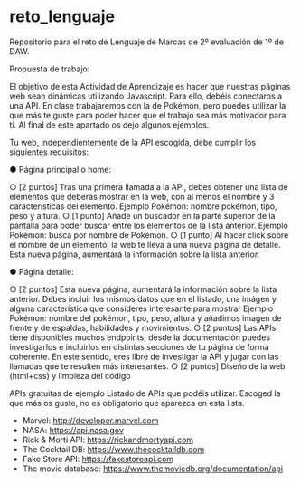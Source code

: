 # reto_lenguaje
Repositorio para el reto de Lenguaje de Marcas de 2º evaluación de 1º de DAW.

Propuesta de trabajo:

El objetivo de esta Actividad de Aprendizaje es hacer que nuestras páginas web
sean dinámicas utilizando Javascript. Para ello, debéis conectaros a una API.
En clase trabajaremos con la de Pokémon, pero puedes utilizar la que más te
guste para poder hacer que el trabajo sea más motivador para ti. Al final de
este apartado os dejo algunos ejemplos.

Tu web, independientemente de la API escogida, debe cumplir los siguientes
requisitos:

● Página principal o home:

○ [2 puntos] Tras una primera llamada a la API, debes obtener una lista
de elementos que deberás mostrar en la web, con al menos el nombre y
3 características del elemento.
Ejemplo Pokémon: nombre pokémon, tipo, peso y altura.
○ [1 punto] Añade un buscador en la parte superior de la pantalla para
poder buscar entre los elementos de la lista anterior.
Ejemplo Pokémon: busca por nombre de Pokémon.
○ [1 punto] Al hacer click sobre el nombre de un elemento, la web te
lleva a una nueva página de detalle. Esta nueva página, aumentará la
información sobre la lista anterior.

● Página detalle:

○ [2 puntos] Esta nueva página, aumentará la información sobre la lista
anterior. Debes incluir los mismos datos que en el listado, una imágen y
alguna característica que consideres interesante para mostrar
Ejemplo Pokémon: nombre del pokémon, tipo, peso, altura y añadimos
imagen de frente y de espaldas, habilidades y movimientos.
○ [2 puntos] Las APIs tiene disponibles muchos endpoints, desde la
documentación puedes investigarlos e incluirlos en distintas secciones de
tu página de forma coherente. En este sentido, eres libre de investigar la
API y jugar con las llamadas que te resulten más interesantes.
○ [2 puntos] Diseño de la web (html+css) y limpieza del código

APIs gratuitas de ejemplo
Listado de APIs que podéis utilizar. Escoged la que más os guste, no es
obligatorio que aparezca en esta lista.
- Marvel: http://developer.marvel.com
- NASA: https://api.nasa.gov
- Rick & Morti API: https://rickandmortyapi.com
- The Cocktail DB: https://www.thecocktaildb.com
- Fake Store API: https://fakestoreapi.com
- The movie database: https://www.themoviedb.org/documentation/api